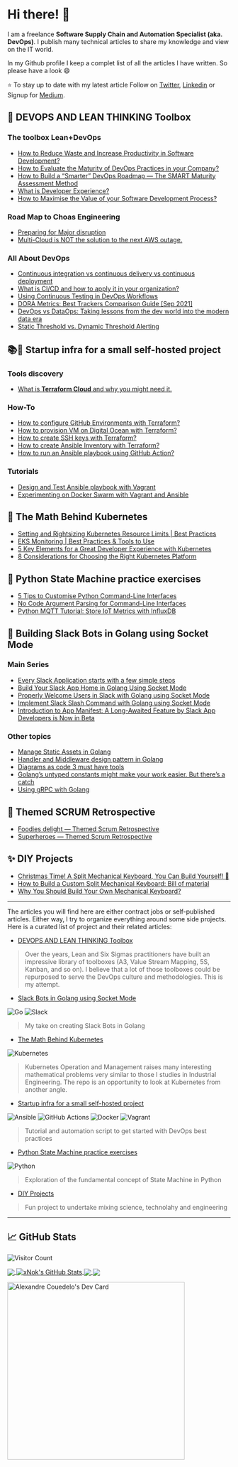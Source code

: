 # Hi there! 👋

I am a freelance **Software Supply Chain and Automation Specialist (aka. DevOps)**. I publish many technical articles to share my knowledge and view on the IT world.

In my Github profile I keep a complet list of all the articles I have written. So please have a look :smile:

⭐ To stay up to date with my latest article Follow on [Twitter](https://twitter.com/AlexCouedelo), [Linkedin](https://www.linkedin.com/comm/mynetwork/discovery-see-all?usecase=PEOPLE_FOLLOWS&followMember=alexandre-couedelo) or Signup for [Medium](https://alexandre-couedelo.medium.com/membership).


## 🧰 DEVOPS AND LEAN THINKING Toolbox

### The toolbox Lean+DevOps

* [How to Reduce Waste and Increase Productivity in Software Development?](https://faun.pub/how-to-reduce-waste-and-increase-productivity-in-software-development-f333f363f150?sk=a22995ca49b6d109b64f7f41aa9fe32d)
* [How to Evaluate the Maturity of DevOps Practices in your Company?](https://faun.pub/how-to-evaluate-the-maturity-of-devops-practices-in-your-company-58a1ff7246a2?sk=1e0e2060cdb7d122ba5e35da59d50a5f)
* [How to Build a “Smarter” DevOps Roadmap — The SMART Maturity Assessment Method](https://adevait.com/devops/smart-maturity-assessment)
* [What is Developer Experience?](https://draft.dev/learn/what-is-developer-experience)
* [How to Maximise the Value of your Software Development Process?](https://faun.pub/how-to-maximise-the-value-of-your-software-development-process-91a7667896c9?sk=2c0748bd1c1465e96475d05f794347c3)

### Road Map to Choas Engineering

* [Preparing for Major disruption](https://faun.pub/road-map-to-choas-engineering-preparing-for-major-disruption-e5dc01c73f2c?sk=6004dd563b542431e7528e11a3f45c3c)
* [Multi-Cloud is NOT the solution to the next AWS outage.](https://faun.pub/multi-cloud-is-not-the-solution-to-the-next-aws-outage-bb41c0b14573?sk=93023b48d622116e0c0248b2cd339de1) 

### All About DevOps

* [Continuous integration vs continuous delivery vs continuous deployment](https://www.gologic.ca/en/continuous-integration-vs-continuous-delivery-vs-continuous-deployment/)
* [What is CI/CD and how to apply it in your organization?](https://www.gologic.ca/en/what-is-ci-cd-and-how-to-apply-it-in-your-organization/)
* [Using Continuous Testing in DevOps Workflows](https://earthly.dev/blog/continuous-testing-in-devops/)
* [DORA Metrics: Best Trackers Comparison Guide [Sep 2021]](https://www.sleuth.io/post/dora-metrics)
* [DevOps vs DataOps: Taking lessons from the dev world into the modern data era](https://blog.getcensus.com/devops-vs-dataops-taking-lessons-from-the-dev-world-into-the-modern-data-era/)
* [Static Threshold vs. Dynamic Threshold Alerting](https://last9.io/blog/static-threshold-vs-dynamic-threshold-alerting/)

## 📚🧰 Startup infra for a small self-hosted project

### Tools discovery

* [What is **Terraform Cloud** and why you might need it.](https://faun.pub/what-is-terraform-cloud-and-why-you-might-need-it-c9847fb8f6e6?sk=ee85423512f39030bb287a3f2a6623d3)

### How-To

* [How to configure GitHub Environments with Terraform?](https://faun.pub/how-to-configure-github-environments-with-terraform-d2b76766547b?sk=b50616eed7da268d5a99c459fc9c57d5)
* [How to provision VM on Digital Ocean with Terraform?](https://faun.pub/how-to-provision-vms-on-digitalocean-with-terraform-898515a0dbbc?sk=7af174d77b4a7bd81e581378beac9a0d)
* [How to create SSH keys with Terraform?](https://faun.pub/how-to-create-ssh-keys-with-terraform-a615dfc631c1?sk=176a8f5c0c0517a01e8fabd5bb7c18fa)
* [How to create Ansible Inventory with Terraform?](https://faun.pub/how-to-create-ansible-inventory-with-terraform-a32fcbe11be6?sk=da18fba15ee996e4c3b92782229654ee)
* [How to run an Ansible playbook using GitHub Action?](https://faun.pub/how-to-run-an-ansible-playbook-using-github-action-42430dec944?sk=7796e8bd44f6b8c394b80507b8ff3e87)

### Tutorials

* [Design and Test Ansible playbook with Vagrant](https://faun.pub/a-disposable-local-test-environment-is-essential-for-devops-sysadmin-af97fa8f3db0?sk=f2f0e3a6b4fe4215cec13019887b6302)
* [Experimenting on Docker Swarm with Vagrant and Ansible](https://faun.pub/experimenting-on-docker-swarm-with-vagrant-and-ansible-bcc2c79ba7c4?sk=1eac227cf3c9ec5dc5abbf06f38e92c3)

## 🧮 The Math Behind Kubernetes

* [Setting and Rightsizing Kubernetes Resource Limits | Best Practices](https://www.containiq.com/post/setting-and-rightsizing-kubernetes-resource-limits)
* [EKS Monitoring | Best Practices & Tools to Use](https://www.containiq.com/post/eks-monitoring)
* [5 Key Elements for a Great Developer Experience with Kubernetes](https://loft.sh/blog/5-key-elements-for-a-great-developer-experience-with-kubernetes/)
* [8 Considerations for Choosing the Right Kubernetes Platform](https://www.stakater.com/post/8-considerations-for-choosing-the-right-kubernetes-platform)

## 🤖 Python State Machine practice exercises

* [5 Tips to Customise Python Command-Line Interfaces](https://betterprogramming.pub/5-tips-to-customise-python-command-line-interfaces-691b0b39f610?sk=5ac5a76c740bd04f5881af8a485a68a0)
* [No Code Argument Parsing for Command-Line Interfaces](https://medium.com/codex/no-code-argument-parsing-for-command-line-interfaces-79b17a3813f2?sk=680439c5fc3269c513d6010dd4d5ba8e)
* [Python MQTT Tutorial: Store IoT Metrics with InfluxDB](https://thenewstack.io/python-mqtt-tutorial-store-iot-metrics-with-influxdb/?utm_content=buffer401c3&utm_medium=social&utm_source=twitter.com&utm_campaign=buffer)

## 💬 Building Slack Bots in Golang using Socket Mode
 
### Main Series

* [Every Slack Application starts with a few simple steps](https://medium.com/geekculture/build-slack-application-in-golang-using-socket-mode-setting-up-57f454e63c0a?sk=03196a8c492a76cd7ef9a73628fe4524)
* [Build Your Slack App Home in Golang Using Socket Mode](https://betterprogramming.pub/build-a-slack-app-home-in-golang-using-socket-mode-aff7b855bb31?sk=b8b1f7f3c03972793b26bec02dc3d2cc)
* [Properly Welcome Users in Slack with Golang using Socket Mode](https://levelup.gitconnected.com/properly-welcome-users-in-slack-with-golang-using-socket-mode-9a206d30a34a?sk=24fb8c44c1128cc3ef366d51d4a48812)
* [Implement Slack Slash Command with Golang using Socket Mode](https://levelup.gitconnected.com/implement-slack-slash-command-in-golang-using-socket-mode-ac693e38148c?sk=33e90a65aded42cd4737ff6a137762cc)
* [Introduction to App Manifest: A Long-Awaited Feature by Slack App Developers is Now in Beta](https://levelup.gitconnected.com/introduction-to-app-manifest-a-long-awaited-feature-by-slack-app-developers-is-now-in-beta-fe35e8f914ee?sk=c89236c1d6804b138ae19675b8883079)

### Other topics

* [Manage Static Assets in Golang](https://alexandre-couedelo.medium.com/manage-static-assets-with-embed-golang-1-16-75c89c3eea39?sk=d903d7b0532aff64243ef419346f804b)
* [Handler and Middleware design pattern in Golang](https://medium.com/codex/handler-and-middleware-design-pattern-in-golang-de23ec452fce?sk=0eed25a60858ad985ad22274505fb992) 
* [Diagrams as code 3 must have tools](https://medium.com/geekculture/3-diagram-as-code-tools-that-combined-cover-all-your-needs-8f40f57d5cd8?sk=52fe49e20d7b3a37123d07b29b102696)
* [Golang’s untyped constants might make your work easier. But there’s a catch](https://betterprogramming.pub/stop-mixing-constants-with-the-type-string-in-golang-d3589d8ae84d?sk=455a5bb28fc70eae0c3b40013c0526dd)
* [Using gRPC with Golang](https://speedscale.com/2022/05/03/using-grpc-with-golang/)

## 🌱 Themed SCRUM Retrospective

* [Foodies delight — Themed Scrum Retrospective](https://medium.com/agileinsider/foodies-delight-themed-scrum-retrospective-f40e0cffed1b?sk=81d18be55b6e7b8f9d1e1a1dbe1c8ab9) 
* [Superheroes — Themed Scrum Retrospective](https://medium.com/agileinsider/superheros-themed-scrum-retrospective-ea988b4d14e1?sk=f868b8e58f94207b8bb1e1bad8bef40a) 

## ✨ DIY Projects

* [Christmas Time! A Split Mechanical Keyboard, You Can Build Yourself! 🎅](https://alexandre-couedelo.medium.com/christmas-time-get-a-keyboard-you-can-build-yourself-5ef27c87210c)
* [How to Build a Custom Split Mechanical Keyboard: Bill of material](https://alexandre-couedelo.medium.com/how-to-build-a-custom-split-mechanical-keyboard-bill-of-material-b2cf1ab62fef?sk=5d6ce97fc56fa4b6bd173096c3c9f23f)
* [Why You Should Build Your Own Mechanical Keyboard?](https://alexandre-couedelo.medium.com/why-you-should-build-your-own-mechanical-keyboard-47445e3b2d37?sk=844b39828f2d15d911b82c8de4806ca4)

---

The articles you will find here are either contract jobs or self-published articles. Either way, I try to organize everything around some side projects. Here is a curated list of project and their related articles:

* [DEVOPS AND LEAN THINKING Toolbox](https://github.com/xNok/devops-lean-6sigma-toolbox)

> Over the years, Lean and Six Sigmas practitioners have built an impressive library of toolboxes (A3, Value Stream Mapping, 5S, Kanban, and so on). I believe that a lot of those toolboxes could be repurposed to serve the DevOps culture and methodologies. This is my attempt.

* [Slack Bots in Golang using Socket Mode](https://github.com/xNok/slack-go-demo-socketmode) 

![Go](https://img.shields.io/badge/go-%2300ADD8.svg?style=for-the-badge&logo=go&logoColor=white) ![Slack](https://img.shields.io/badge/Slack-4A154B?style=for-the-badge&logo=slack&logoColor=white)

> My take on creating Slack Bots in Golang

* [The Math Behind Kubernetes](https://github.com/xNok/The-math-behind-kubernetes)

![Kubernetes](https://img.shields.io/badge/kubernetes-%23326ce5.svg?style=for-the-badge&logo=kubernetes&logoColor=white)

> Kubernetes Operation and Management raises many interesting mathematical problems very similar to those I studies in Industrial Engineering. The repo is an opportunity to look at Kubernetes from another angle.

* [Startup infra for a small self-hosted project](https://github.com/xNok/infra-bootstrap-tools)

![Ansible](https://img.shields.io/badge/ansible-%231A1918.svg?style=for-the-badge&logo=ansible&logoColor=white) ![GitHub Actions](https://img.shields.io/badge/github%20actions-%232671E5.svg?style=for-the-badge&logo=githubactions&logoColor=white) ![Docker](https://img.shields.io/badge/docker-%230db7ed.svg?style=for-the-badge&logo=docker&logoColor=white) ![Vagrant](https://img.shields.io/badge/vagrant-%231563FF.svg?style=for-the-badge&logo=vagrant&logoColor=white)

> Tutorial and automation script to get started with DevOps best practices

* [Python State Machine practice exercises](https://github.com/xNok/pystatemachine) 

![Python](https://img.shields.io/badge/python-3670A0?style=for-the-badge&logo=python&logoColor=ffdd54)


> Exploration of the fundamental concept of State Machine in Python

* [DIY Projects](https://github.com/xNok/diy-split-mechanical-keyboard)

> Fun project to undertake mixing science, technolahy and engineering

---

## &#x1f4c8; GitHub Stats

![Visitor Count](https://profile-counter.glitch.me/xNok/count.svg)



<a href="https://github.com/xNok/xNok">
  <img align="center" src="https://github-readme-stats.vercel.app/api/top-langs/?username=xNok&theme=cobalt&hide=java,html,css,JavaScript&langs_count=3" />
</a>
<a href="https://github.com/xNok/xNok">
  <img align="center" src="https://github-readme-stats.vercel.app/api?username=xNok&show_icons=true&line_height=27&count_private=true&theme=cobalt" alt="xNok's GitHub Stats" />
</a>

<a href="https://github.com/xNok/infra-bootstrap-tools">
  <img align="center" src="https://github-readme-stats.vercel.app/api/pin/?username=xNok&repo=infra-bootstrap-tools&theme=cobalt" />
</a>

<a href="https://github.com/xNok/slack-go-demo-socketmode">
  <img align="center" src="https://github-readme-stats.vercel.app/api/pin/?username=xNok&repo=slack-go-demo-socketmode&theme=cobalt" />
</a>

<a href="https://app.daily.dev/xNok"><img src="https://api.daily.dev/devcards/607eb052e61d4f3abeb94a3c9410b019.png?r=qss" width="400" alt="Alexandre Couedelo's Dev Card"/></a>
